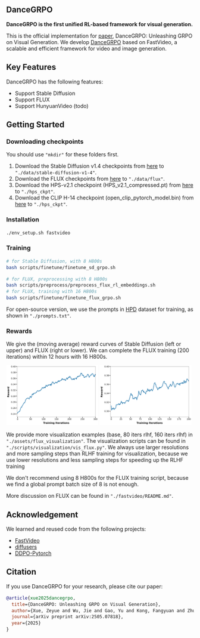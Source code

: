 ## DanceGRPO
**DanceGRPO is the first unified RL-based framework for visual generation.**

This is the official implementation for [paper](https://arxiv.org/abs/2505.07818), DanceGRPO: Unleashing GRPO on Visual Generation.
We develop [DanceGRPO](https://arxiv.org/abs/2505.07818) based on FastVideo, a scalable and efficient framework for video and image generation.

## Key Features

DanceGRPO has the following features:
- Support Stable Diffusion
- Support FLUX
- Support HunyuanVideo (todo)


## Getting Started
### Downloading checkpoints
You should use ```"mkdir"``` for these folders first.
1. Download the Stable Diffusion v1.4 checkpoints from [here](https://huggingface.co/CompVis/stable-diffusion-v1-4) to ```"./data/stable-diffusion-v1-4"```.
2. Download the FLUX checkpoints from [here](https://huggingface.co/black-forest-labs/FLUX.1-dev) to ```"./data/flux"```.
3. Download the HPS-v2.1 checkpoint (HPS_v2.1_compressed.pt) from [here](https://huggingface.co/xswu/HPSv2/tree/main) to ```"./hps_ckpt"```.
4. Download the CLIP H-14 checkpoint (open_clip_pytorch_model.bin) from [here](https://huggingface.co/laion/CLIP-ViT-H-14-laion2B-s32B-b79K/tree/main) to ```"./hps_ckpt"```.

### Installation
```bash
./env_setup.sh fastvideo
```
### Training
```bash
# for Stable Diffusion, with 8 H800s
bash scripts/finetune/finetune_sd_grpo.sh   
```
```bash
# for FLUX, preprocessing with 8 H800s
bash scripts/preprocess/preprocess_flux_rl_embeddings.sh
# for FLUX, training with 16 H800s
bash scripts/finetune/finetune_flux_grpo.sh   
```

For open-source version, we use the prompts in [HPD](https://huggingface.co/datasets/ymhao/HPDv2/tree/main) dataset for training, as shown in ```"./prompts.txt"```.

### Rewards
We give the (moving average) reward curves of Stable Diffusion (left or upper) and FLUX (right or lower). We can complete the FLUX training (200 iterations) within 12 hours with 16 H800s.

<img src=assets/rewards/opensource_sd.png width="49%">
<img src=assets/rewards/opensource_flux.png width="49%">

We provide more visualization examples (base, 80 iters rlhf, 160 iters rlhf) in ```"./assets/flux_visualization"```. The visualization scripts can be found in ```"./scripts/visualization/vis_flux.py"```. We always use larger resolutions and more sampling steps than RLHF training for visualization, because we use lower resolutions and less sampling steps for speeding up the RLHF training

We don't recommend using 8 H800s for the FLUX training script, because we find a global prompt batch size of 8 is not enough.

More discussion on FLUX can be found in ```"./fastvideo/README.md"```.

## Acknowledgement
We learned and reused code from the following projects:
- [FastVideo](https://github.com/hao-ai-lab/FastVideo)
- [diffusers](https://github.com/huggingface/diffusers)
- [DDPO-Pytorch](https://github.com/kvablack/ddpo-pytorch)


## Citation
If you use DanceGRPO for your research, please cite our paper:

```bibtex
@article{xue2025dancegrpo,
  title={DanceGRPO: Unleashing GRPO on Visual Generation},
  author={Xue, Zeyue and Wu, Jie and Gao, Yu and Kong, Fangyuan and Zhu, Lingting and Chen, Mengzhao and Liu, Zhiheng and Liu, Wei and Guo, Qiushan and Huang, Weilin and others},
  journal={arXiv preprint arXiv:2505.07818},
  year={2025}
}
```
